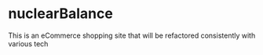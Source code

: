 # nuclearBalance
This is an eCommerce shopping site that will be refactored consistently with various tech
